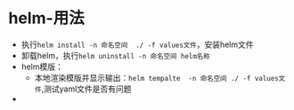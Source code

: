 

# helm-用法

- 执行`helm install -n 命名空间  ./ -f values文件`，安装helm文件
- 卸载helm，执行`helm uninstall -n 命名空间 helm名称`
- helm模版：
  - 本地渲染模版并显示输出：`helm tempalte  -n 命名空间 ./ -f values文件`,测试yaml文件是否有问题
- 